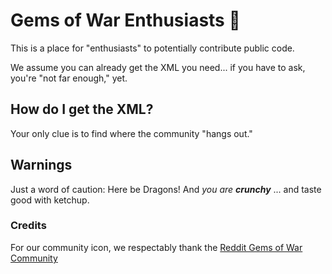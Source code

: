 <!--

**Here are some ideas to get you started:**

🙋‍♀️ A short introduction - what is your organization all about?
🌈 Contribution guidelines - how can the community get involved?
👩‍💻 Useful resources - where can the community find your docs? Is there anything else the community should know?
🍿 Fun facts - what does your team eat for breakfast?
🧙 Remember, you can do mighty things with the power of [Markdown](https://docs.github.com/github/writing-on-github/getting-started-with-writing-and-formatting-on-github/basic-writing-and-formatting-syntax)
-->
# Gems of War Enthusiasts 👋

This is a place for "enthusiasts" to potentially contribute public code.

We assume you can already get the XML you need... if you have to ask, you're "not far enough," yet.

## How do I get the XML?

Your only clue is to find where the community "hangs out."

## Warnings

Just a word of caution: Here be Dragons! And *you are* ***crunchy*** ... and taste good with ketchup.

### Credits

For our community icon, we respectably thank the [Reddit Gems of War Community](https://www.reddit.com/r/GemsofWar/)
